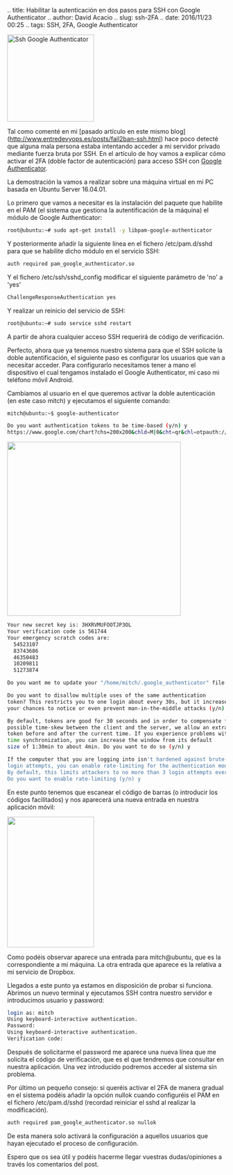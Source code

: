 .. title: Habilitar la autenticación en dos pasos para SSH con Google Authenticator
.. author: David Acacio 
.. slug: ssh-2FA
.. date: 2016/11/23 00:25
.. tags: SSH, 2FA, Google Authenticator

<img src='https://cloud.githubusercontent.com/assets/2761032/19434535/4c54eb54-9466-11e6-8a7b-4aa4459dc02f.png' alt='Ssh Google Authenticator' class='align-right' height='200' width='200'/>

Tal como comenté en mi [pasado artículo en este mismo blog] (http://www.entredevyops.es/posts/fail2ban-ssh.html) hace poco detecté que alguna mala persona estaba intentando acceder a mi servidor privado mediante fuerza bruta por SSH. En el artículo de hoy vamos a explicar cómo activar el 2FA (doble factor de autenticación) para acceso SSH con [Google Authenticator](https://play.google.com/store/apps/details?id=com.google.android.apps.authenticator2). 

<!-- TEASER_END -->

La demostración la vamos a realizar sobre una máquina virtual en mi PC basada en Ubuntu Server 16.04.01.

Lo primero que vamos a necesitar es la instalación del paquete que habilite en el PAM (el sistema que gestiona la autentificación de la máquina) el módulo de Google Authenticator:

```Bash
root@ubuntu:~# sudo apt-get install -y libpam-google-authenticator
```

Y posteriormente añadir la siguiente línea en el fichero /etc/pam.d/sshd para que se habilite dicho módulo en el servicio SSH:
```bash
auth required pam_google_authenticator.so
```

Y el fichero /etc/ssh/sshd_config modificar el siguiente parámetro de 'no' a 'yes'
```bash
ChallengeResponseAuthentication yes
```

Y realizar un reinicio del servicio de SSH:
```bash
root@ubuntu:~# sudo service sshd restart
```

A partir de ahora cualquier acceso SSH requerirá de código de verificación.

Perfecto, ahora que ya tenemos nuestro sistema para que el SSH solicite la doble autentificación, el siguiente paso es configurar los usuarios que van a necesitar acceder. Para configurarlo necesitamos tener a mano el dispositivo el cual tengamos instalado el Google Authenticator, mi caso mi teléfono móvil Android.

Cambiamos al usuario en el que queremos activar la doble autenticación (en este caso mitch) y ejecutamos el siguiente comando:

```bash
mitch@ubuntu:~$ google-authenticator

Do you want authentication tokens to be time-based (y/n) y
https://www.google.com/chart?chs=200x200&chld=M|0&cht=qr&chl=otpauth://totp/mitch@ubuntu%3Fsecret%3D3HXRVMUFOOTJP3OL
```
<img src='https://cloud.githubusercontent.com/assets/2761032/19431270/1c056f0e-9458-11e6-83d3-4092efbe9dfc.JPG' class='align-left' height='400' width='400'/>

```bash 
Your new secret key is: 3HXRVMUFOOTJP3OL
Your verification code is 561744
Your emergency scratch codes are:
  54523107
  83743686
  46350483
  10209811
  51273874

Do you want me to update your "/home/mitch/.google_authenticator" file (y/n) y

Do you want to disallow multiple uses of the same authentication
token? This restricts you to one login about every 30s, but it increases
your chances to notice or even prevent man-in-the-middle attacks (y/n) y

By default, tokens are good for 30 seconds and in order to compensate for
possible time-skew between the client and the server, we allow an extra
token before and after the current time. If you experience problems with poor
time synchronization, you can increase the window from its default
size of 1:30min to about 4min. Do you want to do so (y/n) y

If the computer that you are logging into isn't hardened against brute-force
login attempts, you can enable rate-limiting for the authentication module.
By default, this limits attackers to no more than 3 login attempts every 30s.
Do you want to enable rate-limiting (y/n) y
```
En este punto tenemos que escanear el código de barras (o introducir los códigos facilitados) y nos aparecerá una nueva entrada en nuestra aplicación móvil:

<img src='https://cloud.githubusercontent.com/assets/2761032/20249685/cdccac0a-a9fe-11e6-9cd4-09cdf981ec34.png' class='align-center' height='300' width='200'/>

Como podéis observar aparece una entrada para mitch@ubuntu, que es la correspondiente a mi máquina. La otra entrada que aparece es la relativa a mi servicio de Dropbox.

Llegados a este punto ya estamos en disposición de probar si funciona. Abrimos un nuevo terminal y ejecutamos SSH contra nuestro servidor e introducimos usuario y password:

```bash
login as: mitch
Using keyboard-interactive authentication.
Password:
Using keyboard-interactive authentication.
Verification code:
```

Después de solicitarme el password me aparece una nueva línea que me solicita el código de verificación, que es el que tendremos que consultar en nuestra aplicación. Una vez introducido podremos acceder al sistema sin problema. 

Por último un pequeño consejo: si queréis activar el 2FA de manera gradual en el sistema podéis añadir la opción nullok cuando configuréis el PAM en el fichero /etc/pam.d/sshd (recordad reiniciar el sshd al realizar la modificación).
```bash
auth required pam_google_authenticator.so nullok
```
De esta manera solo activará la configuración a aquellos usuarios que hayan ejecutado el proceso de configuración.

Espero que os sea útil y podéis hacerme llegar vuestras dudas/opiniones a través los comentarios del post.
